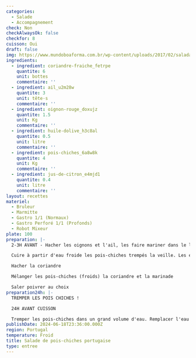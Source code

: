 ```yaml
---
categories:
  - Salade
  - Accompagnement
check: Non
checkAlwaysOk: false
checkfor: 8
cuisson: Oui
draft: false
img: https://www.mundoboaforma.com.br/wp-content/uploads/2017/02/salada-de-grao-de-bico-620x330.jpg
ingredients:
  - ingredient: coriandre-fraiche_fetrpe
    quantite: 6
    unit: bottes
    commentaire: ''
  - ingredient: ail_u2m28w
    quantite: 3
    unit: tête·s
    commentaire: ''
  - ingredient: oignon-rouge_doxujz
    quantite: 1.5
    unit: Kg
    commentaire: ''
  - ingredient: huile-dolive_h3c8al
    quantite: 0.5
    unit: litre
    commentaire: ''
  - ingredient: pois-chiches_6a8w8k
    quantite: 4
    unit: Kg
    commentaire: ''
  - ingredient: jus-de-citron_e4mjd1
    quantite: 0.4
    unit: litre
    commentaire: ''
layout: recettes
materiel:
  - Bruleur
  - Marmitte
  - Gastro 1/1 (Normaux)
  - Gastro Perforé 1/1 (Profonds)
  - Robot Mixeur
plate: 100
preparation: |-
  2-3H AVANT - Hacher les oignons et l'ail, les faire mariner dans le l'huile d'olive et le jus de citron -

  Cuire à partir d'eau froide les pois-chiches trempés la veille. Les égouter quand la chair est bien fondante.

  Hacher la coriandre

  Mélanger les pois-chiches (froids) la coriandre et la marinade

  Saler poivrer au choix
preparation24h: |-
  TREMPER LES POIS CHICHES ! 

  24H AVANT CUISSON

  Tremper les pois-chiches dans un grand volume d'eau. Remplacer l'eau toutes les 6h, trois fois au moins.
publishDate: 2024-06-18T23:36:00.000Z
region: Portugal
temperature: Froid
title: Salade de pois-chiches portugaise
type: entree
---
```

